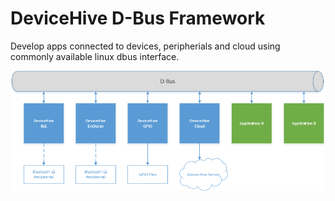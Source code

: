 # DeviceHive D-Bus Framework


Develop apps connected to devices, peripherials and cloud using commonly available linux dbus interface.

![](framework.png?raw=true)